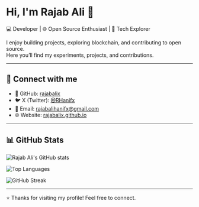 # Hi, I'm Rajab Ali 👋  

💻 Developer | 🌐 Open Source Enthusiast | 🚀 Tech Explorer  

I enjoy building projects, exploring blockchain, and contributing to open source.  
Here you’ll find my experiments, projects, and contributions.  

---

## 🔗 Connect with me
- 🐙 GitHub: [rajabalix](https://github.com/rajabalix)  
- 🐦 X (Twitter): [@RHanifx](https://x.com/RHanifx)  
- 📧 Email: [rajabalihanifx@gmail.com](mailto:rajabalihanifx@gmail.com)  
- 🌐 Website: [rajabalix.github.io](https://rajabalix.github.io)  

---

## 📊 GitHub Stats
![Rajab Ali's GitHub stats](https://github-readme-stats.vercel.app/api?username=rajabalix&show_icons=true&theme=github_dark)  

![Top Languages](https://github-readme-stats.vercel.app/api/top-langs/?username=rajabalix&layout=compact&theme=github_dark)  

![GitHub Streak](https://streak-stats.demolab.com?user=rajabalix&theme=github-dark&hide_border=true)  

---

⭐ Thanks for visiting my profile! Feel free to connect.

